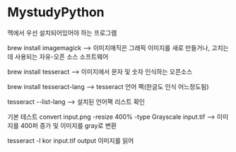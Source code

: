 # MystudyPython

맥에서 우선 설치되어있어야 하는 프로그램

brew install imagemagick    --> 이미지매직은 그래픽 이미지를 새로 만들거나, 고치는 데 사용되는 자유-오픈 소스 소프트웨어

brew install tesseract  --> 이미지에서 문자 및 숫자 인식하는 오픈소스

brew install tesseract-lang --> tesseract 언어 팩(한글도 인식 어느정도됨)


tesseract --list-lang --> 설치된 언어팩 리스트 확인


기본 테스트
convert input.png -resize 400% -type Grayscale input.tif --> 이미지를 400퍼 증가 및 이미지를 gray로 변환

tesseract -l kor input.tif output 이미지를 읽어 
